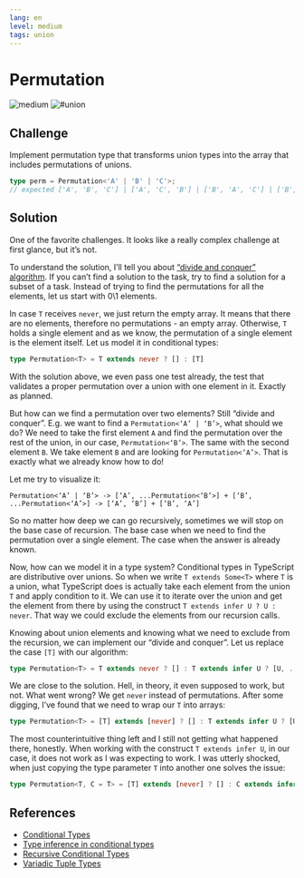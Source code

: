 ```yaml
---
lang: en
level: medium
tags: union
---
```


# Permutation

![medium](https://img.shields.io/badge/-medium-d9901a)
![#union](https://img.shields.io/badge/-%23union-999)

## Challenge

Implement permutation type that transforms union types into the array that includes permutations of unions.

```typescript
type perm = Permutation<'A' | 'B' | 'C'>;
// expected ['A', 'B', 'C'] | ['A', 'C', 'B'] | ['B', 'A', 'C'] | ['B', 'C', 'A'] | ['C', 'A', 'B'] | ['C', 'B', 'A']
```

## Solution

One of the favorite challenges.
It looks like a really complex challenge at first glance, but it’s not.

To understand the solution, I’ll tell you about [“divide and conquer” algorithm](https://en.wikipedia.org/wiki/Divide-and-conquer_algorithm).
If you can’t find a solution to the task, try to find a solution for a subset of a task.
Instead of trying to find the permutations for all the elements, let us start with 0\1 elements.

In case `T` receives `never`, we just return the empty array.
It means that there are no elements, therefore no permutations - an empty array.
Otherwise, `T` holds a single element and as we know, the permutation of a single element is the element itself.
Let us model it in conditional types:

```typescript
type Permutation<T> = T extends never ? [] : [T]
```

With the solution above, we even pass one test already, the test that validates a proper permutation over a union with one element in it.
Exactly as planned.

But how can we find a permutation over two elements?
Still “divide and conquer”.
E.g. we want to find a `Permutation<‘A’ | ‘B’>`, what should we do?
We need to take the first element `A` and find the permutation over the rest of the union, in our case, `Permutation<‘B’>`.
The same with the second element `B`.
We take element `B` and are looking for `Permutation<‘A’>`.
That is exactly what we already know how to do!

Let me try to visualize it:

```text
Permutation<‘A’ | ‘B’> -> [‘A’, ...Permutation<‘B’>] + [‘B’, ...Permutation<‘A’>] -> [‘A’, ‘B’] + [‘B’, ‘A’]
```

So no matter how deep we can go recursively, sometimes we will stop on the base case of recursion.
The base case when we need to find the permutation over a single element.
The case when the answer is already known.

Now, how can we model it in a type system?
Conditional types in TypeScript are distributive over unions.
So when we write `T extends Some<T>` where `T` is a union, what TypeScript does is actually take each element from the union `T` and apply condition to it.
We can use it to iterate over the union and get the element from there by using the construct `T extends infer U ? U : never`.
That way we could exclude the elements from our recursion calls.

Knowing about union elements and knowing what we need to exclude from the recursion, we can implement our “divide and conquer”.
Let us replace the case `[T]` with our algorithm:

```typescript
type Permutation<T> = T extends never ? [] : T extends infer U ? [U, ...Permutation<Exclude<T, U>>] : []
```

We are close to the solution.
Hell, in theory, it even supposed to work, but not.
What went wrong?
We get `never` instead of permutations.
After some digging, I’ve found that we need to wrap our `T` into arrays:

```typescript
type Permutation<T> = [T] extends [never] ? [] : T extends infer U ? [U, ...Permutation<Exclude<T, U>>] : []
```

The most counterintuitive thing left and I still not getting what happened there, honestly.
When working with the construct `T extends infer U`, in our case, it does not work as I was expecting to work.
I was utterly shocked, when just copying the type parameter `T` into another one solves the issue:

```typescript
type Permutation<T, C = T> = [T] extends [never] ? [] : C extends infer U ? [U, ...Permutation<Exclude<T, U>>] : []
```

## References

- [Conditional Types](https://www.typescriptlang.org/docs/handbook/advanced-types.html#conditional-types)
- [Type inference in conditional types](https://www.typescriptlang.org/docs/handbook/advanced-types.html#type-inference-in-conditional-types)
- [Recursive Conditional Types](https://www.typescriptlang.org/docs/handbook/release-notes/typescript-4-1.html#recursive-conditional-types)
- [Variadic Tuple Types](https://www.typescriptlang.org/docs/handbook/release-notes/typescript-4-0.html#variadic-tuple-types)
